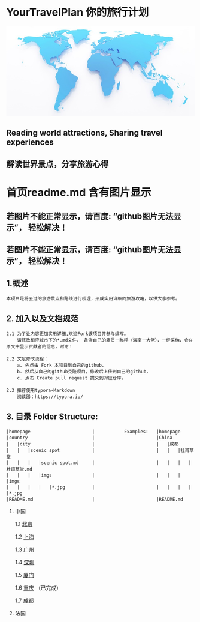 # **YourTravelPlan 你的旅行计划** 

![](./homepage/imgs/world_map.jpg)

## Reading world attractions, Sharing travel experiences
## 解读世界景点，分享旅游心得 

# 首页readme.md 含有图片显示
## 若图片不能正常显示，请百度: “github图片无法显示”， 轻松解决！
## 若图片不能正常显示，请百度: “github图片无法显示”， 轻松解决！

## 1.概述 ##

    本项目是将去过的旅游景点和路线进行梳理，形成实用详细的旅游攻略，以供大家参考。

## 2. 加入以及文档规范 ##

    2.1 为了让内容更加实用详细,欢迎Fork该项目并参与编写。
        请修改相应城市下的*.md文件， 备注自己的籍贯－称呼（海南－大佬），一经采纳，会在原文中显示贡献者的信息，谢谢！

    2.2 文献修改流程：
        a. 先点击 Fork 本项目到自己的github，
        b. 然后从自己的github克隆项目，修改后上传到自己的github，
        c. 点击 Create pull request 提交到对应仓库。

    2.3 推荐使用typora-Markdown
        阅读器：https://typora.io/   

## 3. 目录 Folder Structure: ##

    |homepage                       |           Examples:   |homepage
    |country                        |                       |China
    |   |city                       |                       |   |成都   
    |   |   |scenic spot            |                       |   |   |杜甫草堂                  
    |   |   |   |scenic spot.md     |                       |   |   |   |杜甫草堂.md        
    |   |   |   |imgs               |                       |   |   |   |imgs     
    |   |   |   |   |*.jpg          |                       |   |   |   |   |*.jpg          
    |README.md                      |                       |README.md        

1. 中国

    1.1 [北京](./China/北京/北京.md)

    1.2 [上海](./China/上海/上海.md)

    1.3 [广州](./China/广州/广州.md)

    1.4 [深圳](./China/深圳/深圳.md)

    1.5 [厦门](./China/厦门/厦门.md)

    1.6 [重庆](./China/重庆/重庆.md) （已完成）

    1.7 [成都](./China/成都/成都.md)

2. 法国
        
